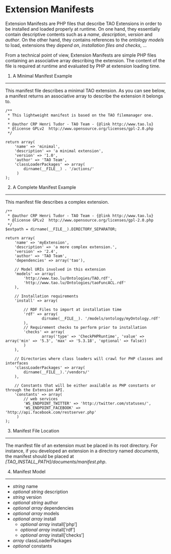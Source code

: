 <!--
parent: Framework-Extensions
created_at: '2012-11-09 13:27:23'
updated_at: '2013-02-26 16:29:22'
authors:
    - 'Joel Bout'
tags:
    - Framework-Extensions
-->

Extension Manifests
===================

Extension Manifests are PHP files that describe TAO Extensions in order to be installed and loaded properly at runtime. On one hand, they essentially contain descriptive contents such as a *name*, *description*, *version* and *author*. On the other hand, they contains references to the *ontology models* to load, extensions they *depend on*, *installation files and checks*, …

From a technical point of view, Extension Manifests are simple PHP files containing an associative array describing the extension. The content of the file is required at runtime and evaluated by PHP at extension loading time.

1. A Minimal Manifest Example
-----------------------------

This manifest file describes a minimal TAO extension. As you can see below, a manifest returns an associative array to describe the extension it belongs to.


    /**
     * This lightweight manifest is based on the TAO filemanager one.
     *
     * @author CRP Henri Tudor - TAO Team - {@link http://www.tao.lu}
     * @license GPLv2  http://www.opensource.org/licenses/gpl-2.0.php
     */

    return array(
        'name' => 'minimal',
        'description' => 'a minimal extension',
        'version' => '1.0',
        'author' => 'TAO Team',
        'classLoaderPackages' => array(
            dirname(__FILE__) . '/actions/'
         )
    );

2. A Complete Manifest Example
------------------------------

This manifest file describes a complex extension.


    /**
     * @author CRP Henri Tudor - TAO Team - {@link http://www.tao.lu}
     * @license GPLv2  http://www.opensource.org/licenses/gpl-2.0.php
     */
    $extpath = dirname(__FILE__).DIRECTORY_SEPARATOR;

    return array(
        'name' => 'myExtension',
        'description' => 'a more complex extension.',
        'version' => '2.4',
        'author' => 'TAO Team',
        'dependencies' => array('tao'),

        // Model URIs involved in this extension
        'models' => array(
            'http://www.tao.lu/Ontologies/TAO.rdf',
            'http://www.tao.lu/Ontologies/taoFuncACL.rdf'
        ),

        // Installation requirements
        'install' => array(

            // RDF Files to import at installation time
            'rdf' => array(
                    dirname(__FILE__). '/models/ontology/myOntology.rdf'
            ),
            // Requirement checks to perform prior to installation
            'checks' => array(
                    array('type' => 'CheckPHPRuntime', 'value' => array('min' => '5.3', 'max' => '5.3.18', 'optional' => false))
            )
        ),

        // Directories where class loaders will crawl for PHP classes and interfaces
        'classLoaderPackages' => array(
            dirname(__FILE__).'/vendors/'
        ),

        // Constants that will be either available as PHP constants or through the Extension API.
        'constants' => array(
            // web services
            'WS_ENDPOINT_TWITTER' => 'http://twitter.com/statuses/',
            'WS_ENDPOINT_FACEBOOK' => 'http://api.facebook.com/restserver.php'
         )
    );

3. Manifest File Location
-------------------------

The manifest file of an extension must be placed in its root directory. For instance, if you developed an extension in a directory named *documents*, the manifest should be placed at *[TAO_INSTALL_PATH]/documents/manifest.php*.

4. Manifest Model
-----------------

-   *string* name
-   *optional* *string* description
-   *string* version
-   *optional* *string* author
-   *optional* *array* dependencies
-   *optional* *array* models
-   *optional* *array* install
    -   *optional* *array* install[‘php’]
    -   *optional* *array* install[‘rdf’]
    -   *optional* *array* install[‘checks’]
-   *array* classLoaderPackages
-   *optional* constants


